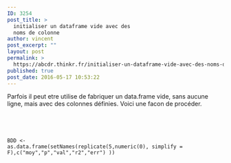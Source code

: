 ```yaml
---
ID: 3254
post_title: >
  initialiser un dataframe vide avec des
  noms de colonne
author: vincent
post_excerpt: ""
layout: post
permalink: >
  https://abcdr.thinkr.fr/initialiser-un-dataframe-vide-avec-des-noms-de-colonne/
published: true
post_date: 2016-05-17 10:53:22
---
```

Parfois il peut etre utilise de fabriquer un data.frame vide, sans aucune ligne, mais avec des colonnes définies. Voici une facon de procéder.<br /><br /> <pre><code><br /><br /><p>BDD &lt;- as.data.frame(setNames(replicate(5,numeric(0), simplify = F),c("moy","p","val","r2","err") ))</p></pre>